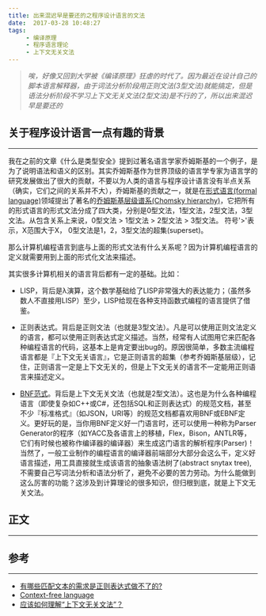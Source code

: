 ```yaml
---
title: 出来混迟早是要还的之程序设计语言的文法
date:  2017-03-28 10:48:27
tags: 
     - 编译原理
     - 程序语言理论
     - 上下文无关文法
---
```


> *唉，好像又回到大学被《编译原理》狂虐的时代了。因为最近在设计自己的脚本语言解释器，由于词法分析阶段用正则文法(3型文法)就能搞定，但是语法分析阶段不学习上下文无关文法(2型文法)是不行的了，所以出来混迟早是要还的*

## 关于程序设计语言一点有趣的背景
---

我在之前的文章《什么是类型安全》提到过著名语言学家乔姆斯基的一个例子，是为了说明语法和语义的区别。其实乔姆斯基作为世界顶级的语言学专家为语言学的研究发展做出了很大的贡献，不要以为人类的语言与程序设计语言没有半点关系（确实，它们之间的关系并不大），乔姆斯基的贡献之一，就是在[形式语言(formal language)](https://en.wikipedia.org/wiki/Formal_language)领域提出了著名的[乔姆斯基层级谱系(Chomsky hierarchy)](https://en.wikipedia.org/wiki/Chomsky_hierarchy)，它把所有的形式语言的形式文法分成了四大类，分别是0型文法，1型文法，2型文法，3型文法。从包含关系上来说，0型文法 > 1型文法 > 2型文法 > 3型文法。 符号'>'表示，X范围大于X， 0型文法是1，2，3型文法的超集(superset)。

那么计算机编程语言到底与上面的形式文法有什么关系呢？因为计算机编程语言的定义就需要用到上面的形式化文法来描述。

其实很多计算机相关的语言背后都有一定的基础。比如：

- LISP，背后是λ演算，这个数学基础给了LISP非常强大的表达能力；（虽然多数人不直接用LISP）至少，LISP给现在各种支持函数式编程的语言提供了借鉴。

- 正则表达式。背后是正则文法（也就是3型文法）。凡是可以使用正则文法定义的语言，都可以使用正则表达式定义描述。当然，经常有人试图用它来匹配各种编程语言的代码，这基本上是肯定要出bug的。原因很简单，多数主流编程语言都是『上下文无关语言』，它是正则语言的超集（参考乔姆斯基层级），记住，正则语言一定是上下文无关的，但是上下文无关的语言不一定能用正则语言来描述定义。

- [BNF范式](https://en.wikipedia.org/wiki/Backus%E2%80%93Naur_form)。背后是上下文无关文法（也就是2型文法）。这也是为什么各种编程语言（即使复杂如C++或C#，还包括SQL和正则表达式）的规范文档，甚至不少『标准格式』（如JSON，URI等）的规范文档都喜欢用BNF或EBNF定义。更好玩的是，当你用BNF定义好一门语言时，还可以使用一种称为Parser Generator的程序（如YACC及各语言上的移植，Flex，Bison，ANTLR等，它们有时候也被称作编译器的编译器）来生成这门语言的解析程序(Parser)！当然了，一般工业制作的编程语言的编译器前端部分大部分会这么干，定义好语言描述，用工具直接就生成该语言的抽象语法树了(abstract snytax tree), 不需要自己写词法分析和语法分析了，避免不必要的苦力劳动。为什么能做到这么厉害的功能？这涉及到计算理论的很多知识，但归根到底，就是上下文无关文法。

## 正文
---



## 参考
---
- [有哪些匹配文本的需求是正则表达式做不了的?](https://www.zhihu.com/question/52049459)
- [Context-free language](http://www.cs.wcupa.edu/rkline/fcs/cfls.html)
- [应该如何理解“上下文无关文法”？](https://www.zhihu.com/question/21833944) 






